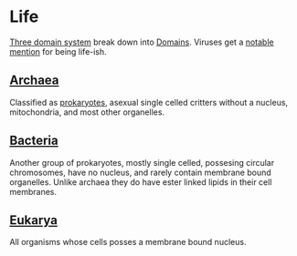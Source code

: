 # Life

[Three domain system](https://en.wikipedia.org/wiki/Three-domain_system) break down into [Domains](https://en.wikipedia.org/wiki/Domain_(biology)). Viruses get a [notable mention](https://en.wikipedia.org/wiki/Non-cellular_life) for being life-ish.

## [Archaea](https://en.wikipedia.org/wiki/Archaea)

Classified as [prokaryotes](https://en.wikipedia.org/wiki/Prokaryote), asexual single celled critters without a nucleus, mitochondria, and most other organelles.

## [Bacteria](https://en.wikipedia.org/wiki/Bacteria)

Another group of prokaryotes, mostly single celled, possesing circular chromosomes, have no nucleus, and rarely contain membrane bound organelles. Unlike archaea they do have 
ester linked lipids in their cell membranes.

## [Eukarya](https://en.wikipedia.org/wiki/Eukarya)

All organisms whose cells posses a membrane bound nucleus.
